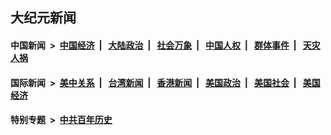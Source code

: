## 大纪元新闻

#### 中国新闻 &nbsp;>&nbsp; [中国经济](indexes/ncid283/README.md?07301645) &nbsp;| &nbsp; [大陆政治](indexes/ncid277/README.md?07301645) &nbsp;| &nbsp; [社会万象](indexes/ncid282/README.md?07301645) &nbsp;| &nbsp; [中国人权](indexes/ncid278/README.md?07301645) &nbsp;| &nbsp; [群体事件](indexes/ncid279/README.md?07301645) &nbsp;| &nbsp; [天灾人祸](indexes/ncid280/README.md?07301645)

#### 国际新闻 &nbsp;>&nbsp; [美中关系](indexes/nf1412576/README.md?07301645) &nbsp;| &nbsp; [台湾新闻](indexes/ncid1349361/README.md?07301645) &nbsp;| &nbsp; [香港新闻](indexes/ncid1349362/README.md?07301645) &nbsp;| &nbsp; [美国政治](indexes/ncid1078159/README.md?07301645) &nbsp;| &nbsp; [美国社会](indexes/ncid1078160/README.md?07301645) &nbsp;| &nbsp; [美国经济](indexes/ncid1078158/README.md?07301645)

#### 特别专题 &nbsp;>&nbsp; [中共百年历史](https://github.com/epoch-news/epoch-special/blob/master/README.md?07301645)  
